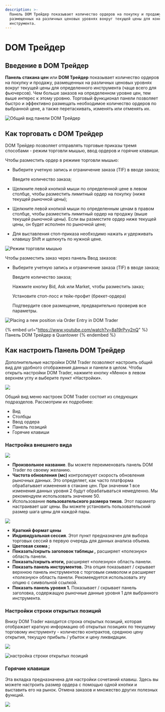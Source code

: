 ```yaml
---
description: >-
  Панель DOM Трейдер показывает количество ордеров на покупку и продажу,
  размещенных на различных ценовых уровнях вокруг текущей цены для конкретного
  инструмента.
---
```


# DOM Трейдер

## Введение в DOM Трейдер

**Панель стакана цен** или **DOM Трейдер** показывает количество ордеров на покупку и продажу, размещенных на различных ценовых уровнях вокруг текущей цены для определенного инструмента (чаще всего для фьючерсов). Чем больше заказов на определенном уровне цен, тем выше интерес к этому уровню. Торговый функционал панели позволяет быстро и эффективно размещать необходимое количество ордеров по выбранной цене, а также перетаскивать, изменять или отменять их.

![Общий вид панели DOM Трейдер](../../.gitbook/assets/dom.png)

## Как торговать с DOM Трейдер

DOM Трейдер позволяет отправлять торговые приказы тремя способами - режим торговли мышью, ввод ордеров и горячие клавиши.

Чтобы разместить ордер в режиме торговли мышью:

*   Выберите учетную запись и ограничение заказа (TIF) в вводе заказа;

    Введите количество заказа;
* Щелкните левой кнопкой мыши по определенной цене в левом столбце, чтобы разместить лимитный ордер на покупку (ниже текущей рыночной цены);
* Щелкните левой кнопкой мыши по определенным ценам в правом столбце, чтобы разместить лимитный ордер на продажу (выше текущей рыночной цены). Если вы разместите ордер ниже текущей цены, он будет исполнен по рыночной цене;
* Для выставления стоп-приказа необходимо нажать и удерживать клавишу Shift и щелкнуть по нужной цене.

![Режим торговли мышью](../../.gitbook/assets/dom-trader-via-mouse.gif)

Чтобы разместить заказ через панель Ввод заказов:

*   Выберите учетную запись и ограничение заказа (TIF) в вводе заказа;

    Введите количество заказа;

    Нажмите кнопку Bid, Ask или Market, чтобы разместить заказ;

    Установите стоп-лосс и тейк-профит (брекет-ордера)

    Подтвердите свое размещение, предварительно проверив все параметры.

![Placing a new position via Order Entry in DOM Trader ](../../.gitbook/assets/oco-dom.gif)

{% embed url="https://www.youtube.com/watch?v=8a19rPvy2nQ" %}
Панель DOM Трейдер в Quantower
{% endembed %}

## Как настроить Панель DOM Трейдер

Дополнительные настройки DOM Trader позволяют настроить общий вид для удобного отображения данных и панели в целом. Чтобы открыть настройки DOM Trader, нажмите кнопку «Меню» в левом верхнем углу и выберите пункт «Настройки».

![](../../.gitbook/assets/otkryt-nastroiki-dum.png)

Общий вид меню настроек DOM Trader состоит из следующих подразделов. Рассмотрим их подробнее:

* Вид
* Столбцы
* Ввод ордера
* Панель позиций
* Горячие клавиши

### Настройка внешнего вида

![](../../.gitbook/assets/vneshnii-vid-dum-treider.png)

* **Произвольное название**. Вы можете переименовать панель DOM Trader по своему желанию.
* **Частота обновления (мс)** контролирует скорость обновления рыночных данных. Это определяет, как часто платформа обрабатывает изменения в стакане цен. При значении 1 все изменения данных уровня 2 будут обрабатываться немедленно. Мы рекомендуем использовать значение 50.
* Использование **пользовательского размера тиков**. Этот параметр настраивает шаг цены. Вы можете установить пользовательский размер шага цены для каждой пары.&#x20;

![](../../.gitbook/assets/tiksaiz.gif)

* **Краткий формат цены**
* **Индивидуальная сессия**. Этот пункт предназначен для выбора торговых сессий в первую очередь для данных анализа объема.
* **Цветовая схема ;**
* **Показать/скрыть  заголовок таблицы ,** расширяет «полезную» область панели.&#x20;
* **Показать/скрыть итоги,** расширяет «полезную» область панели.&#x20;
* **Показать панель инструментов.** Эта опция показывает / скрывает верхнюю панель инструментов с торговым символом и расширяет «полезную» область панели. Рекомендуется использовать эту опцию с символьной ссылкой.
* **Показать панель уровня 1.** Показывает / скрывает панель заголовка, содержащую рыночные данные уровня 1 для выбранного инструмента.

### Настройки строки открытых позиций

Внизу DOM Trader находится строка открытых позиций, которая отображает краткую информацию об открытых позициях по текущему торговому инструменту - количество контрактов, среднюю цену открытия, текущую прибыль / убыток и цену ликвидации.

![](../../.gitbook/assets/stroka-otkrytykh-pozicii.png)

![настройка строки открытых позиций](../../.gitbook/assets/nastroika-stroki-otkrytykh-pozicii.png)

### Горячие клавиши

Эта вкладка предназначена для настройки сочетаний клавиш. Здесь вы можете настроить размер ордера с помощью одной кнопки и выставить его на рынок. Отмена заказов и множество других полезных функций.

![](../../.gitbook/assets/goryachie-klavishi-stakan-orderov.png)

